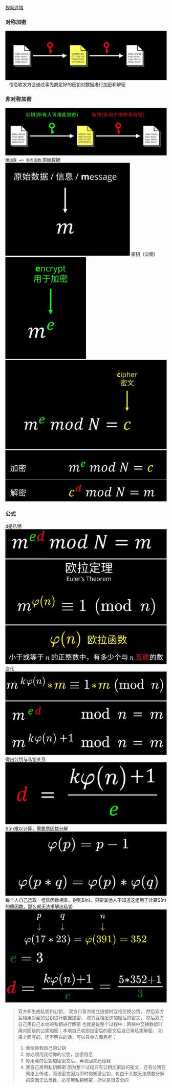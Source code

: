 [视频连接](https://www.bilibili.com/video/BV14y4y1272w?spm_id_from=333.999.0.0)
### 对称加密
![](image/2021-10-29-18-54-11.png)
 &nbsp;&nbsp;&nbsp;信息收发方会通过事先商定好的密钥对数据进行加密和解密
### 非对称加密
![](image/2021-10-29-18-55-27.png)
`模运算 => 单向函数`
原始数据
![](image/2021-10-29-19-05-06.png)
密钥（公钥）
![](image/2021-10-29-19-05-19.png)
![](image/2021-10-29-19-05-40.png)
![](image/2021-10-29-19-06-19.png)
### 公式
d是私钥
![](image/2021-10-29-19-13-23.png)
![](image/2021-10-29-19-14-09.png)
![](image/2021-10-29-19-14-18.png)
变化
![](image/2021-10-29-19-15-07.png)
![](image/2021-10-29-19-15-24.png)
得出公钥与私钥关系
![](image/2021-10-29-19-15-45.png)
\$(n)难以计算，需要质因数分解
![](image/2021-10-29-19-17-20.png)
每个人自己选取一组质因数相乘，得到\$(n)，只要其他人不知道这组用于计算\$(n)的质因数，那么就无法求解出私钥
![](image/2021-10-29-19-17-52.png)


> 双方都生成私钥和公钥，
双方只首次建立链接时互相交换公钥，
然后双方互相用对面的公钥进行数据加密，
双方互相发送加密后的密文，
然后双方自己用自己本地的私钥进行解密
也就是说整个过程中：网络中交换数据时用对面给的公钥加密；本地自己收到加密后的密文后自己用私钥解密。
如果上面写的，还不明白的话，可以只单方面思考：
> 1) 我给你我自己的公钥
> 2) 你必须用我给你的公钥，加密信息
> 3) 你用我的公钥加密密文后，再发回来还给我
> 4) 我自己再用私钥解密
> 因为整个过程只有公钥加密后的密文，还有公钥在网络上传递，而该密文因为即时你知道公钥，也由于大数无法质数分解的原因无法反推，必须用私钥解密，所以是很安全的
